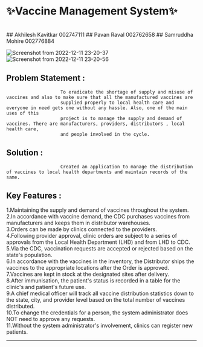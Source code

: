 # ✨Vaccine Management System✨

<br>
## Akhilesh Kavitkar	002747111
## Pavan Raval		002762658
## Samruddha Mohire	002776884
<br>

![Screenshot from 2022-12-11 23-20-37](https://user-images.githubusercontent.com/75246161/206961207-0375f387-5ef3-4d49-bbc6-198ef002d245.png)
![Screenshot from 2022-12-11 23-20-56](https://user-images.githubusercontent.com/75246161/206961222-5e8e4b9f-9f21-4321-88f4-904e562ba9d5.png)


## Problem Statement : 
                        To eradicate the shortage of supply and misuse of vaccines and also to make sure that all the manufactured vaccines are
                        supplied properly to local health care and everyone in need gets one without any hassle. Also, one of the main uses of this 
                        project is to manage the supply and demand of vaccines. There are manufacturers, providers, distributors , local health care,
                        and people involved in the cycle.

## Solution : 
                        Created an application to manage the distribution of vaccines to local health departments and maintain records of the same.

## Key Features : 

1.Maintaining the supply and demand of vaccines throughout the system.<br>
2.In accordance with vaccine demand, the CDC purchases vaccines from manufacturers and keeps them in distributor warehouses.<br>
3.Orders can be made by clinics connected to the providers.<br>
4.Following provider approval, clinic orders are subject to a series of approvals from the Local Health Department (LHD) and from LHD to CDC.<br>
5.Via the CDC, vaccination requests are accepted or rejected based on the state's population.<br>
6.In accordance with the vaccines in the inventory, the Distributor ships the vaccines to the appropriate locations after the Order is approved.<br>
7.Vaccines are kept in stock at the designated sites after delivery.<br>
8.After immunisation, the patient's status is recorded in a table for the clinic's and patient's future use.<br>
9.A chief medical officer will track all vaccine distribution statistics down to the state, city, and provider level based on the total number of 
  vaccines distributed.<br>
10.To change the credentials for a person, the system administrator does NOT need to approve any requests.<br>
11.Without the system administrator's involvement, clinics can register new patients.<br>
__________________________________________________________________________________________________________________________________________________________
     



